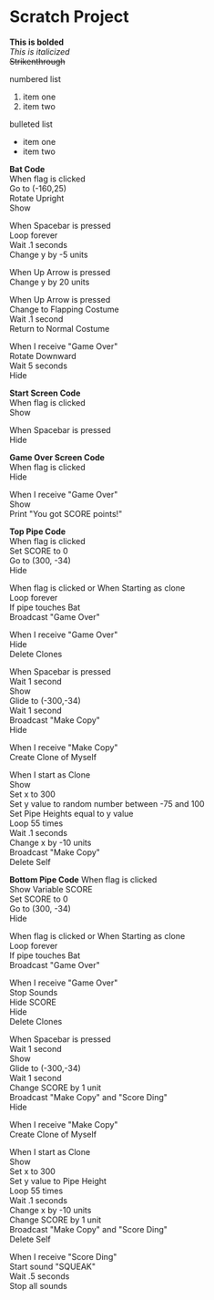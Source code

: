 # Scratch Project

**This is bolded** <br>
*This is italicized* <br>
~~Strikenthrough~~

numbered list
1. item one
2. item two

bulleted list
* item one
* item two

**Bat Code** <br>
When flag is clicked <br>
  Go to (-160,25) <br>
  Rotate Upright <br>
  Show <br>
  
When Spacebar is pressed <br>
  Loop forever <br>
    Wait .1 seconds <br>
    Change y by -5 units <br>
    
When Up Arrow is pressed <br>
  Change y by 20 units <br>
  
When Up Arrow is pressed <br>
  Change to Flapping Costume <br>
  Wait .1 second <br>
  Return to Normal Costume <br>

When I receive "Game Over" <br>
  Rotate Downward <br>
  Wait 5 seconds <br>
  Hide <br>
  
**Start Screen Code** <br>
When flag is clicked <br>
  Show <br>
  
When Spacebar is pressed <br>
  Hide <br>
  
**Game Over Screen Code** <br>
When flag is clicked <br>
  Hide <br>
  
When I receive "Game Over" <br>
  Show <br>
  Print "You got SCORE points!" <br>
  
**Top Pipe Code** <br>
When flag is clicked <br>
  Set SCORE to 0 <br>
  Go to (300, -34) <br>
  Hide <br>
  
When flag is clicked or When Starting as clone <br>
  Loop forever <br>
    If pipe touches Bat <br>
      Broadcast "Game Over" <br>

When I receive "Game Over" <br>
  Hide <br>
  Delete Clones <br>
  
When Spacebar is pressed <br>
  Wait 1 second <br>
  Show <br>
  Glide to (-300,-34) <br>
  Wait 1 second <br>
  Broadcast "Make Copy" <br>
  Hide <br>
  
When I receive "Make Copy" <br>
  Create Clone of Myself <br>
  
When I start as Clone <br>
  Show <br>
  Set x to 300 <br>
  Set y value to random number between -75 and 100 <br>
  Set Pipe Heights equal to y value <br>
  Loop 55 times <br>
    Wait .1 seconds <br>
    Change x by -10 units <br>
  Broadcast "Make Copy" <br>
  Delete Self <br>
  
 **Bottom Pipe Code**
When flag is clicked <br>
  Show Variable SCORE <br>
  Set SCORE to 0 <br>
  Go to (300, -34) <br>
  Hide <br>
  
When flag is clicked or When Starting as clone <br>
  Loop forever <br>
    If pipe touches Bat <br>
      Broadcast "Game Over" <br>
      
When I receive "Game Over" <br>
  Stop Sounds <br>
  Hide SCORE <br>
  Hide <br>
  Delete Clones <br>
  
When Spacebar is pressed <br>
  Wait 1 second <br>
  Show <br>
  Glide to (-300,-34) <br>
  Wait 1 second <br>
  Change SCORE by 1 unit <br>
  Broadcast "Make Copy" and "Score Ding" <br>
  Hide <br>
  
When I receive "Make Copy" <br>
  Create Clone of Myself <br>
  
When I start as Clone <br>
  Show <br>
  Set x to 300 <br>
  Set y value to Pipe Height <br>
  Loop 55 times <br>
    Wait .1 seconds <br>
    Change x by -10 units <br>
  Change SCORE by 1 unit <br>
  Broadcast "Make Copy" and "Score Ding" <br>
  Delete Self <br>
  
When I receive "Score Ding" <br>
  Start sound "SQUEAK" <br>
  Wait .5 seconds <br>
  Stop all sounds <br>
